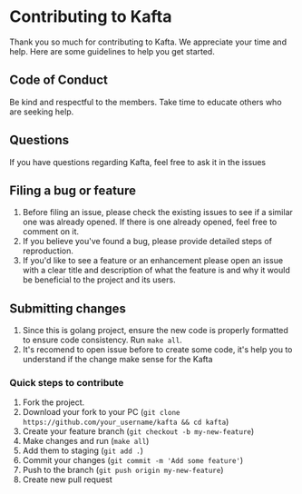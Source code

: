 # Contributing to Kafta

Thank you so much for contributing to Kafta. We appreciate your time and help.
Here are some guidelines to help you get started.

## Code of Conduct

Be kind and respectful to the members. Take time to educate others who are seeking help.

## Questions

If you have questions regarding Kafta, feel free to ask it in the issues

## Filing a bug or feature

1. Before filing an issue, please check the existing issues to see if a
   similar one was already opened. If there is one already opened, feel free
   to comment on it.
2. If you believe you've found a bug, please provide detailed steps of
   reproduction.
3. If you'd like to see a feature or an enhancement please open an issue with
   a clear title and description of what the feature is and why it would be
   beneficial to the project and its users.

## Submitting changes

1. Since this is golang project, ensure the new code is properly formatted to
   ensure code consistency. Run `make all`.
2. It's recomend to open issue before to create some code, it's help you to understand if
   the change make sense for the Kafta

### Quick steps to contribute

1. Fork the project.
2. Download your fork to your PC (`git clone https://github.com/your_username/kafta && cd kafta`)
3. Create your feature branch (`git checkout -b my-new-feature`)
4. Make changes and run (`make all`)
5. Add them to staging (`git add .`)
6. Commit your changes (`git commit -m 'Add some feature'`)
7. Push to the branch (`git push origin my-new-feature`)
8. Create new pull request
